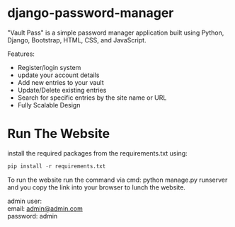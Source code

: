 # django-password-manager


"Vault Pass" is a simple password manager application built using Python, Django, Bootstrap, HTML, CSS, and JavaScript.


Features:

  - Register/login system 
  - update your account details
  - Add new entries to your vault
  - Update/Delete existing entries
  - Search for specific entries by the site name or URL
  - Fully Scalable Design


# Run The Website

install the required packages from the requirements.txt using:
```python
pip install -r requirements.txt
```
To run the website run the command via cmd: python manage.py runserver and you copy the link into your browser to lunch the website.

admin user:
<br/>
email: admin@admin.com
<br/>
password: admin
